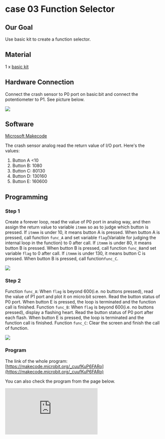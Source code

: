 ﻿# case 03 Function Selector

## Our Goal

 Use basic kit to create a function selector.


## Material

1 x [basic kit](https://shop.elecfreaks.com/products/elecfreaks-micro-bit-beginner-basic-kit-without-micro-bit-board?_pos=1&_sid=b2a4954fa&_ss=r)


## Hardware Connection

 Connect the crash sensor to P0 port on basic:bit and connect the potentiometer to P1. See picture below.

![](https://wiki-media-ef.oss-cn-hongkong.aliyuncs.com/i18n/en/docusaurus-plugin-content-docs/current/microbit/getting-started/microbit-basic-kit/images/F9hvl7u.jpg)


## Software

 [Microsoft Makecode](https://makecode.microbit.org/#)

 The crash sensor analog read the return value of I/O port. Here's the values:

1. Button A <10
2. Button B: 1080
3. Button C: 80130
4. Button D: 130160
5. Button E: 160600


## Programming


### Step 1

 Create a forever loop, read the value of P0 port in analog way, and then assign the return value to variable `itmmm` so as to judge which button is pressed.
 If `itmmm` is under 10, it means button A is pressed. When button A is pressed, call function `func_A` and set variable `flag`(Variable for judging the internal loop in the function) to 0 after call.
 If `itmmm` is under 80, it means button B is pressed. When button B is pressed, call function `func_B`and set variable `flag` to 0 after call.
 If `itmmm` is under 130, it means button C is pressed. When button B is pressed, call function`func_C`.

![](https://wiki-media-ef.oss-cn-hongkong.aliyuncs.com/i18n/en/docusaurus-plugin-content-docs/current/microbit/getting-started/microbit-basic-kit/images/2lRCpIO.png)

### Step 2

 Function `func_A`: When `flag` is beyond 600(i.e. no buttons pressed), read the value of P1 port and plot it on micro:bit screen. Read the button status of P0 port. When button E is pressed, the loop is terminated and the function call is finished.
 Function `func_B`: When `flag` is beyond 600(i.e. no buttons pressed), display a flashing heart. Read the button status of P0 port after each flash. When button E is pressed, the loop is terminated and the function call is finished.
 Function `func_C`: Clear the screen and finish the call of function.


![](https://wiki-media-ef.oss-cn-hongkong.aliyuncs.com/i18n/en/docusaurus-plugin-content-docs/current/microbit/getting-started/microbit-basic-kit/images/HpH2rIY.png)

### Program

The link of the whole program: [https://makecode.microbit.org/_cuufKuP6FARo](https://makecode.microbit.org/_cuufKuP6FARo)

You can also check the program from the page below.

<div
    style={{
        position: 'relative',
        paddingBottom: '60%',
        overflow: 'hidden',
    }}
>
    <iframe
        src="https://makecode.microbit.org/_cuufKuP6FARo"
        frameborder="0"
        sandbox="allow-popups allow-forms allow-scripts allow-same-origin"
        style={{
            position: 'absolute',
            width: '100%',
            height: '100%',
        }}
    />
</div>


## Result

 When startup, micro:bit will display an image of house.
 Press button A to call function `func_A`. We can use potentiometer to control the brightness of the LED screen . And we can press any button to finish the call of function.
 Press button B to call function `func_B`, and micro:bit will display a flashing heart. And we can press any button to finish the call of function.
 Press button C to call function `func_C` and clear the screen.
 For other situations, micro:bit will display a house image.

## Think



## FAQ

Q: why there is nothing happened when a button is pressed down?
A: The button status judgement is not always happen. When other section of code is running, the button program will stop judge.


## Relative Readings

Interrupt: [When something unexpected occured during the operation of a computer, it will stop the current program and transfer to a new program. Once the new program is processed, it will return to and continue its original suspended program.](https://en.wikipedia.org/wiki/Interrupt)
